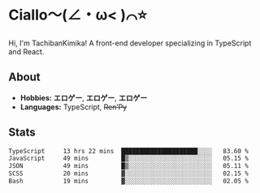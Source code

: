 # Ciallo～(∠・ω< )⌒⭐️

Hi, I'm TachibanKimika! A front-end developer specializing in TypeScript and React.

## About
- **Hobbies:** **エロゲー**, **エロゲー**, **エロゲー**
- **Languages:** TypeScript, ~~Ren’Py~~

## Stats
<!--START_SECTION:waka-->

```txt
TypeScript     13 hrs 22 mins  █████████████████████░░░░   83.60 %
JavaScript     49 mins         █▒░░░░░░░░░░░░░░░░░░░░░░░   05.15 %
JSON           49 mins         █▒░░░░░░░░░░░░░░░░░░░░░░░   05.11 %
SCSS           20 mins         ▓░░░░░░░░░░░░░░░░░░░░░░░░   02.15 %
Bash           19 mins         ▓░░░░░░░░░░░░░░░░░░░░░░░░   02.05 %
```

<!--END_SECTION:waka-->

<!-- ![Metrics](https://metrics.lecoq.io/TachibanaKimika?template=classic&base.activity=0&base.community=0&base.repositories=0&languages=1&isocalendar=1&isocalendar.duration=half-year&languages.limit=8&languages.sections=most-used&languages.colors=github&languages.threshold=0%25&languages.indepth=false&languages.recent.load=300&languages.recent.days=14&config.timezone=Asia%2FShanghai)
 -->
